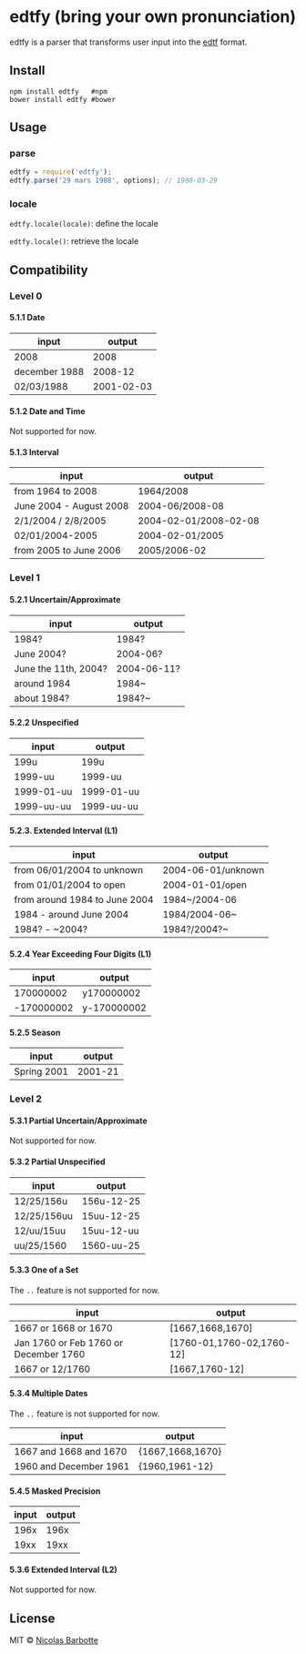 # edtfy (bring your own pronunciation)

edtfy is a parser that transforms user input into the [edtf](http://www.loc.gov/standards/datetime/pre-submission.html) format.

## Install

```
npm install edtfy   #npm
bower install edtfy #bower
```

## Usage

### parse

```js
edtfy = require('edtfy');
edtfy.parse('29 mars 1988', options); // 1988-03-29
```

### locale

`edtfy.locale(locale)`: define the locale

`edtfy.locale()`: retrieve the locale

## Compatibility

### Level 0

#### 5.1.1 Date

input|output
-----|------
2008 | 2008
december 1988 | 2008-12
02/03/1988 | 2001-02-03

#### 5.1.2 Date and Time

Not supported for now.

#### 5.1.3 Interval

input|output
-----|------
from 1964 to 2008 | 1964/2008
June 2004 - August 2008 | 2004-06/2008-08
2/1/2004 / 2/8/2005 | 2004-02-01/2008-02-08
02/01/2004-2005 | 2004-02-01/2005
from 2005 to June 2006 | 2005/2006-02

### Level 1

#### 5.2.1 Uncertain/Approximate

input|output
-----|------
1984? | 1984?
June 2004? | 2004-06?
June the 11th, 2004? | 2004-06-11?
around 1984 | 1984~
about 1984? | 1984?~

#### 5.2.2 Unspecified

input|output
-----|------
199u | 199u
1999-uu | 1999-uu
1999-01-uu | 1999-01-uu
1999-uu-uu | 1999-uu-uu

#### 5.2.3. Extended Interval (L1)

input|output
-----|------
from 06/01/2004 to unknown | 2004-06-01/unknown
from 01/01/2004 to open | 2004-01-01/open
from around 1984 to June 2004 | 1984~/2004-06
1984 - around June 2004 | 1984/2004-06~
1984? - ~2004? | 1984?/2004?~

#### 5.2.4 Year Exceeding Four Digits (L1)

input|output
-----|------
170000002 | y170000002
-170000002 | y-170000002

#### 5.2.5 Season

input|output
-----|------
Spring 2001 | 2001-21

### Level 2

#### 5.3.1 Partial Uncertain/Approximate

Not supported for now.

#### 5.3.2 Partial Unspecified

input|output
-----|------
12/25/156u | 156u-12-25
12/25/156uu | 15uu-12-25
12/uu/15uu | 15uu-12-uu
uu/25/1560 | 1560-uu-25

#### 5.3.3 One of a Set

The `..` feature is not supported for now.

input|output
-----|------
1667 or 1668 or 1670 | [1667,1668,1670]
Jan 1760 or Feb 1760 or December 1760 | [1760-01,1760-02,1760-12]
1667 or 12/1760 | [1667,1760-12]

#### 5.3.4 Multiple Dates

The `..` feature is not supported for now.

input|output
-----|------
1667 and 1668 and 1670 | {1667,1668,1670}
1960 and December 1961 | {1960,1961-12}

#### 5.4.5 Masked Precision

input|output
-----|------
196x | 196x
19xx  | 19xx

#### 5.3.6 Extended Interval (L2)

Not supported for now.

## License

MIT © [Nicolas Barbotte](http://barbotte.net)
